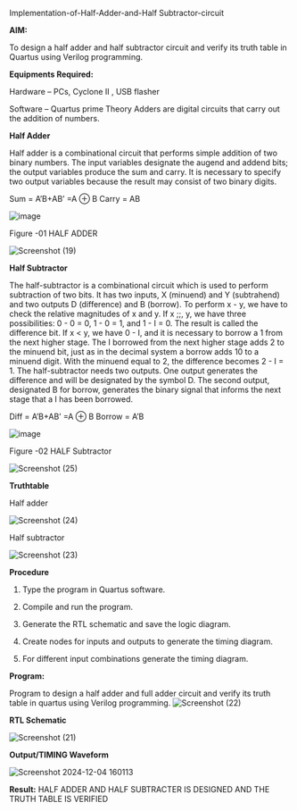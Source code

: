 

Implementation-of-Half-Adder-and-Half Subtractor-circuit

**AIM:**

To design a half adder and half subtractor circuit and verify its truth table in Quartus using Verilog programming.

**Equipments Required:**

Hardware – PCs, Cyclone II , USB flasher 

Software – Quartus prime Theory Adders are digital circuits that carry out the addition of numbers.

**Half Adder**

Half adder is a combinational circuit that performs simple addition of two binary numbers. The input variables designate the augend and addend bits; the output variables produce the sum and carry. It is necessary to specify two output variables because the result may consist of two binary digits.

Sum = A’B+AB’ =A ⊕ B Carry = AB


![image](https://github.com/naavaneetha/HALF_ADDER_SUBTRACTOR/assets/154305477/bd4a0b2c-cdbc-4184-ab08-81578f121e1f)

Figure -01 HALF ADDER


![Screenshot (19)](https://github.com/user-attachments/assets/ebc5102c-b12e-4351-9216-c0e990efeff8)

**Half Subtractor**

The half-subtractor is a combinational circuit which is used to perform subtraction of two bits. It has two inputs, X (minuend) and Y (subtrahend) and two outputs D (difference) and B (borrow). To perform x - y, we have to check the relative magnitudes of x and y. If x ;;, y, we have three possibilities: 0 - 0 = 0, 1 - 0 = 1, and 1 - I = 0. The result is called the difference bit. If x < y, we have 0 - I, and it is necessary to borrow a 1 from the next higher stage. The I borrowed from the next higher stage adds 2 to the minuend bit, just as in the decimal system a borrow adds 10 to a minuend digit. With the minuend equal to 2, the difference becomes 2 - I = 1. The half-subtractor needs two outputs. One output generates the difference and will be designated by the symbol D. The second output, designated B for borrow, generates the binary signal that informs the next stage that a I has been borrowed. 

Diff = A’B+AB’ =A ⊕ B
Borrow = A’B

 ![image](https://github.com/naavaneetha/HALF_ADDER_SUBTRACTOR/assets/154305477/d76b099c-513f-4e7c-843a-e2fd028a531a)

Figure -02 HALF Subtractor


![Screenshot (25)](https://github.com/user-attachments/assets/4b26be1b-13ad-4899-9e68-767e6f32ca27)

**Truthtable**

Half adder

![Screenshot (24)](https://github.com/user-attachments/assets/9e8405fb-8411-44c3-9793-e34ff235569a)



Half subtractor


![Screenshot (23)](https://github.com/user-attachments/assets/51d6a96e-35f7-434c-8a0b-f5dc63e8e15b)


**Procedure**

1.	Type the program in Quartus software.

2.	Compile and run the program.

3.	Generate the RTL schematic and save the logic diagram.

4.	Create nodes for inputs and outputs to generate the timing diagram.

5.	For different input combinations generate the timing diagram.



**Program:**

 Program to design a half adder and full adder circuit and verify its truth table in quartus using Verilog programming.
![Screenshot (22)](https://github.com/user-attachments/assets/8d12fdba-b964-4180-85e1-1fbcf678f841)


**RTL Schematic**

![Screenshot (21)](https://github.com/user-attachments/assets/5303acf1-7a99-4917-853a-193eda4cddd7)


**Output/TIMING Waveform**

![Screenshot 2024-12-04 160113](https://github.com/user-attachments/assets/8f20aef8-db4a-446b-8fa9-0c1deb50cfaa)

**Result:**
HALF ADDER AND HALF SUBTRACTER IS DESIGNED AND THE TRUTH TABLE IS VERIFIED
